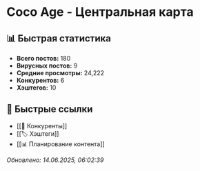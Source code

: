 # Coco Age - Центральная карта

## 📊 Быстрая статистика
- **Всего постов:** 180
- **Вирусных постов:** 9
- **Средние просмотры:** 24,222
- **Конкурентов:** 6
- **Хэштегов:** 10

## 🔗 Быстрые ссылки
- [[👥 Конкуренты]]
- [[🏷️ Хэштеги]]
- [[📊 Планирование контента]]

*Обновлено: 14.06.2025, 06:02:39*
